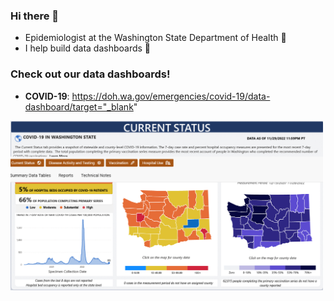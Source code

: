 ### Hi there 👋

- Epidemiologist at the Washington State Department of Health 🌲
- I help build data dashboards 💪

### Check out our data dashboards!
- **COVID-19**: https://doh.wa.gov/emergencies/covid-19/data-dashboard/target="_blank"
<img src="https://github.com/DOH-RPS1303/DOH-RPS1303/blob/3798a7cbaf7f937cf65f173ae3310095e5afe9f3/Screenshot%202022-12-02%20at%2012-19-13%20COVID-19%20Data%20Dashboard.png" width="500" height="auto" />



<!--
**DOH-RPS1303/DOH-RPS1303** is a ✨ _special_ ✨ repository because its `README.md` (this file) appears on your GitHub profile.

Here are some ideas to get you started:

- 🔭 I’m currently working on ...
- 🌱 I’m currently learning ...
- 👯 I’m looking to collaborate on ...
- 🤔 I’m looking for help with ...
- 💬 Ask me about ...
- 📫 How to reach me: ...
- 😄 Pronouns: ...
- ⚡ Fun fact: ...
-->
